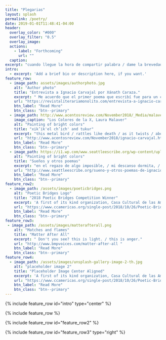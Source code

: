 ```yaml
---
title: "Plegarias"
layout: splash
permalink: /poetry/
date: 2019-01-01T11:48:41-04:00
header:
  overlay_color: "#000"
  overlay_filter: "0.5"
  overlay_image: 
  actions:
    - label: "Forthcoming"
      url: ""
  caption: 
excerpt: "cuando llegue la hora de compartir palabra / dame la brevedad, la sutileza."
intro: 
  - excerpt: 'Add a brief bio or description here, if you want.'
feature_row:
  - image_path: assets/images/authorphoto.jpg
    alt: "Author photo"
    title: "Entrevista a Ignacio Carvajal por Xánath Caraza."
    excerpt: " Me acuerdo que el primer poema que escribí fue para un concurso en el cole. Empezaba “las rosas son rojas, las violetas azules.” Era un poema de amor."
    url: "https://revistaliterariamonolito.com/entrevista-a-ignacio-carvajal-por-xanath-caraza/"
    btn_label: "Read More"
    btn_class: "btn--primary"
  - image_path: http://www.acentosreview.com/November2018/_Media/malaverlaupainting_hr.jpeg
    image_caption: "Los Colores de la X, Laura Malaver"
    alt: "Painting of bright colors"
    title: "xik’ik'el ch’ich' and tukur"
    excerpt: "this metal bird / rattles like death / as it twists / above the midwest / solace."
    url: "http://www.acentosreview.com/November2018/ignacio-carvajal.html"
    btn_label: "Read More"
    btn_class: "btn--primary"
  - image_path: https://i1.wp.com/www.seattleescribe.org/wp-content/uploads/2016/11/cropped-squarelogo.jpg
    alt: "Painting of bright colors"
    title: "Sueños y otros poemas"
    excerpt: "en el regazo de algo imposible, / mi descanso dormita, / babea, casi ronca."
    url: "http://www.seattleescribe.org/sueno-y-otros-poemas-de-ignacio-carvajal/ "
    btn_label: "Read More"
    btn_class: "btn--primary"
feature_row2:
  - image_path: /assets/images/poeticbridges.png
    alt: "Poetic Bridges Logo"
    title: "2018 Poetic Bridges Competition Winner"
    excerpt: 'A first of its kind organization, Casa Cultural de las Americas (CCA) seeks to preserve and foster the diverse culture and arts of the Americas within the United States.'
    url: "https://www.ccamericas.org/single-post/2018/10/26/Poetic-Bridges-Awards2018 "
    btn_label: "Read More"
    btn_class: "btn--primary"
feature_row3:
 - image_path: /assets/images/matterafterall.png
    alt: "Matches and flames"
    title: "Matter After All"
    excerpt: " Don't you see? this is light. / this is anger."
    url: "http://www.bmpvoices.com/matter-after-all "
    btn_label: "Read More"
    btn_class: "btn--primary"
feature_row4:
  - image_path: /assets/images/unsplash-gallery-image-2-th.jpg
    alt: "placeholder image 2"
    title: "Placeholder Image Center Aligned"
    excerpt: 'A first of its kind organization, Casa Cultural de las Americas (CCA) seeks to preserve and foster the diverse culture and arts of the Americas within the United States.'
    url: "https://www.ccamericas.org/single-post/2018/10/26/Poetic-Bridges-Awards2018 "
    btn_label: "Read More"
    btn_class: "btn--primary"
---
```


{% include feature_row id="intro" type="center" %}

{% include feature_row %}

{% include feature_row id="feature_row2" %}

{% include feature_row id="feature_row3" type="right" %}

